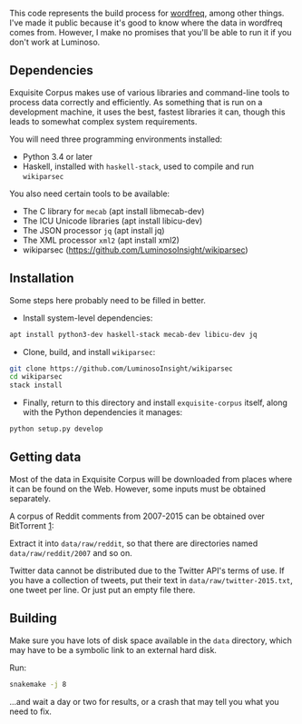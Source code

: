 This code represents the build process for [wordfreq][], among other things.
I've made it public because it's good to know where the data in wordfreq comes
from. However, I make no promises that you'll be able to run it if you don't
work at Luminoso.

[wordfreq]: https://github.com/LuminosoInsight/wordfreq

## Dependencies

Exquisite Corpus makes use of various libraries and command-line tools to
process data correctly and efficiently. As something that is run on a
development machine, it uses the best, fastest libraries it can, though this
leads to somewhat complex system requirements.

You will need three programming environments installed:

- Python 3.4 or later
- Haskell, installed with `haskell-stack`, used to compile and run `wikiparsec`

You also need certain tools to be available:

- The C library for `mecab` (apt install libmecab-dev)
- The ICU Unicode libraries (apt install libicu-dev)
- The JSON processor `jq` (apt install jq)
- The XML processor `xml2` (apt install xml2)
- wikiparsec (https://github.com/LuminosoInsight/wikiparsec)


## Installation

Some steps here probably need to be filled in better.

- Install system-level dependencies:

```sh
apt install python3-dev haskell-stack mecab-dev libicu-dev jq
```

- Clone, build, and install `wikiparsec`:

```sh
git clone https://github.com/LuminosoInsight/wikiparsec
cd wikiparsec
stack install
```

- Finally, return to this directory and install `exquisite-corpus` itself,
  along with the Python dependencies it manages:

```sh
python setup.py develop
```

## Getting data

Most of the data in Exquisite Corpus will be downloaded from places where it
can be found on the Web. However, some inputs must be obtained separately.

A corpus of Reddit comments from 2007-2015 can be obtained over BitTorrent [1]:

[1]: https://www.reddit.com/r/datasets/comments/3bxlg7/i_have_every_publicly_available_reddit_comment/

Extract it into `data/raw/reddit`, so that there are directories named `data/raw/reddit/2007` and so on.

Twitter data cannot be distributed due to the Twitter API's terms of use. If
you have a collection of tweets, put their text in `data/raw/twitter-2015.txt`,
one tweet per line. Or just put an empty file there.


## Building

Make sure you have lots of disk space available in the `data` directory, which
may have to be a symbolic link to an external hard disk.

Run:

```sh
snakemake -j 8
```

...and wait a day or two for results, or a crash that may tell you what you need to fix.

